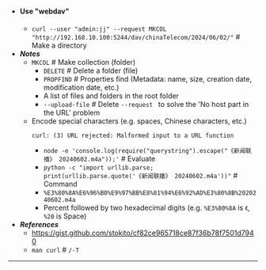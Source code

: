- #### Use "webdav"
    - `curl --user "admin:jj" --request MKCOL "http://192.168.10.100:5244/dav/chinaTelecom/2024/06/02/"` # Make a directory
- ***Notes***
    - `MKCOL` # Make collection (folder)
        - `DELETE` # Delete a folder (file)
        - `PROPFIND` # Properties find (Metadata: name, size, creation date, modification date, etc.)
        - A list of files and folders in the root folder
        - `--upload-file` # Delete `--request ` to solve the 'No host part in the URL' problem
    - Encode special characters (e.g. spaces, Chinese characters, etc.)
      ```
      curl: (3) URL rejected: Malformed input to a URL function
      ```
        - `node -e 'console.log(require("querystring").escape("《新闻联播》 20240602.m4a"));'` # Evaluate
        - `python -c "import urllib.parse; print(urllib.parse.quote('《新闻联播》 20240602.m4a'))"` # Command
        - `%E3%80%8A%E6%96%B0%E9%97%BB%E8%81%94%E6%92%AD%E3%80%8B%2020240602.m4a`
        - Percent followed by two hexadecimal digits (e.g. `%E3%80%8A` is `《`, `%20` is Space)
- ***References***
    - https://gist.github.com/stokito/cf82ce965718ce87f36b78f7501d7940
    - `man curl` # `/-T`
- ---
